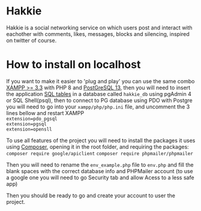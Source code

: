 # Hakkie
Hakkie is a social networking service on which users post and interact with eachother with comments, likes, messages, blocks and silencing, inspired on twitter of course.

# How to install on localhost

If you want to make it easier to 'plug and play' you can use the same combo [XAMPP >= 3.3](https://www.apachefriends.org/pt_br/download.html) with PHP 8 and [PostGreSQL 13](https://www.enterprisedb.com/downloads/postgres-postgresql-downloads), then you will need to insert the application [SQL tables](https://github.com/FelipeEstevanatto/hakkie/blob/main/app/database/sql.sql) in a database called ```hakkie_db``` using pgAdmin 4 or SQL Shell(psql), then to connect to PG database using PDO with Postgre you will need to go into your ```xampp/php/php.ini``` file, and uncomment the 3 lines bellow and restart XAMPP  
```extension=pdo_pgsql```  
```extension=pgsql```  
```extension=opensll```  

To use all features of the project you will need to install the packages it uses using [Composer](https://getcomposer.org/), opening it in the root folder, and requiring the packages:  
```composer require google/apiclient```
```composer require phpmailer/phpmailer```  

Then you will need to rename the ```env_example.php``` file to ```env.php``` and fill the blank spaces with the correct database info and PHPMailer account (to use a google one you will need to go Security tab and allow Acess to a less safe app)

Then you should be ready to go and create your account to user the project.
